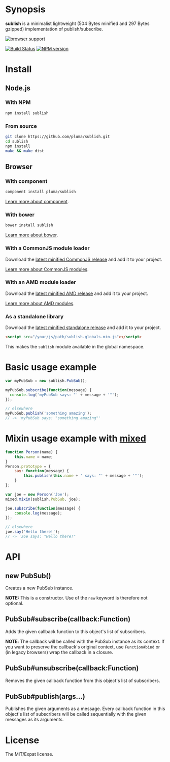 # Synopsis

**sublish** is a minimalist lightweight (504 Bytes minified and 297 Bytes gzipped) implementation of publish/subscribe.

[![browser support](https://ci.testling.com/pluma/sublish.png)](https://ci.testling.com/pluma/sublish)

[![Build Status](https://travis-ci.org/pluma/sublish.png?branch=master)](https://travis-ci.org/pluma/sublish) [![NPM version](https://badge.fury.io/js/sublish.png)](http://badge.fury.io/js/sublish)

# Install

## Node.js

### With NPM

```sh
npm install sublish
```

### From source

```sh
git clone https://github.com/pluma/sublish.git
cd sublish
npm install
make && make dist
```

## Browser

### With component

```sh
component install pluma/sublish
```

[Learn more about component](https://github.com/component/component).

### With bower

```sh
bower install sublish
```

[Learn more about bower](https://github.com/twitter/bower).

### With a CommonJS module loader

Download the [latest minified CommonJS release](https://raw.github.com/pluma/sublish/master/dist/sublish.min.js) and add it to your project.

[Learn more about CommonJS modules](http://wiki.commonjs.org/wiki/Modules/1.1).

### With an AMD module loader

Download the [latest minified AMD release](https://raw.github.com/pluma/sublish/master/dist/sublish.amd.min.js) and add it to your project.

[Learn more about AMD modules](http://requirejs.org/docs/whyamd.html).

### As a standalone library

Download the [latest minified standalone release](https://raw.github.com/pluma/sublish/master/dist/sublish.globals.min.js) and add it to your project.

```html
<script src="/your/js/path/sublish.globals.min.js"></script>
```

This makes the `sublish` module available in the global namespace.

# Basic usage example

```javascript
var myPubSub = new sublish.PubSub();

myPubSub.subscribe(function(message) {
  console.log('myPubSub says: "' + message + '"');
});

// elsewhere
myPubSub.publish('something amazing');
// -> 'myPubSub says: "something amazing"'
```

# Mixin usage example with [mixed](https://github.com/pluma/mixed)

```javascript
function Person(name) {
    this.name = name;
}
Person.prototype = {
    say: function(message) {
        this.publish(this.name + ' says: "' + message + '"');
    }
};

var joe = new Person('Joe');
mixed.mixin(sublish.PubSub, joe);

joe.subscribe(function(message) {
    console.log(message);
});

// elsewhere
joe.say('Hello there!');
// -> 'Joe says: "Hello there!"
```

# API

## new PubSub()

Creates a new PubSub instance.

**NOTE:** This is a constructor. Use of the `new` keyword is therefore not optional.

## PubSub#subscribe(callback:Function)

Adds the given callback function to this object's list of subscribers.

**NOTE**: The callback will be called with the PubSub instance as its context. If you want to preserve the callback's original context, use `Function#bind` or (in legacy browsers) wrap the callback in a closure.

## PubSub#unsubscribe(callback:Function)

Removes the given callback function from this object's list of subscribers.

## PubSub#publish(args…)

Publishes the given arguments as a message. Every callback function in this object's list of subscribers will be called sequentially with the given messages as its arguments.

# License

The MIT/Expat license.
